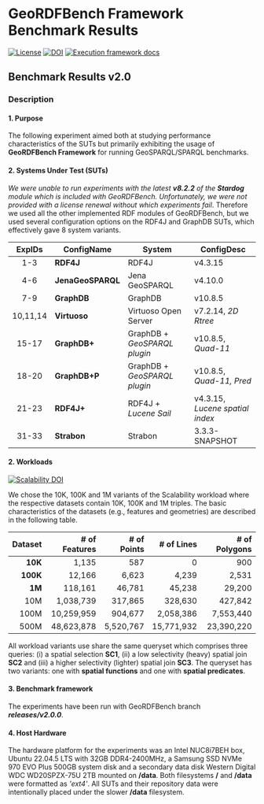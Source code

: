 # GeoRDFBench Framework Benchmark Results

[![License](https://img.shields.io/badge/license-Apache2.0-green)](./LICENSE)
[![DOI](https://zenodo.org/badge/DOI/10.5281/zenodo.15349540.svg)](https://doi.org/10.5281/zenodo.15349540)
[![Execution framework docs](https://img.shields.io/badge/docs-Execution_framework-red)](https://github.com/tioannid/geordfbench/README.md)

## Benchmark Results v2.0

### Description
#### 1. Purpose
The following experiment aimed both at studying performance characteristics of 
the SUTs but primarily exhibiting the usage of **GeoRDFBench Framework** for 
running GeoSPARQL/SPARQL benchmarks.

#### 2. Systems Under Test (SUTs)
*We were unable to run experiments with the latest __v8.2.2__ of the __Stardog__ module 
which is included with GeoRDFBench. Unfortunately, we were not provided with a 
license renewal without which experiments fail*. Therefore we used all the other 
implemented RDF modules of GeoRDFBench, but we used several configuration options
on the RDF4J and GraphDB SUTs, which effectively gave 8 system variants.

| **ExpIDs** | **ConfigName**    | **System**                   | **ConfigDesc**                  |
|:----------:|-------------------|------------------------------|---------------------------------|
|     1-3    | **RDF4J**         | RDF4J                        | v4.3.15                         |
|     4-6    | **JenaGeoSPARQL** | Jena GeoSPARQL               | v4.10.0                         |
|     7-9    | **GraphDB**       | GraphDB                      | v10.8.5                         |
|  10,11,14  | **Virtuoso**      | Virtuoso Open Server         | v7.2.14, _2D Rtree_             |
|    15-17   | **GraphDB+**      | GraphDB + _GeoSPARQL plugin_ | v10.8.5, _Quad-11_              |
|    18-20   | **GraphDB+P**     | GraphDB + _GeoSPARQL plugin_ | v10.8.5, _Quad-11, Pred_        |
|    21-23   | **RDF4J+**        | RDF4J + _Lucene Sail_        | v4.3.15, _Lucene spatial index_ |
|    31-33   | **Strabon**       | Strabon                      | 3.3.3-SNAPSHOT                  |

#### 2. Workloads

[![Scalability DOI](https://zenodo.org/badge/DOI/10.5281/zenodo.13283414.svg)](https://doi.org/10.5281/zenodo.13283414)

We chose the 10K, 100K and 1M variants of the Scalability workload where the 
respective datasets contain 10K, 100K and 1M triples. The basic characteristics 
of the datasets (e.g., features and geometries) are described in the following
table.

| **Dataset** | **\# of Features** | **\# of Points** | **\# of Lines** | **\# of Polygons** |
|------------:|-------------------:|-----------------:|----------------:|-------------------:|
|     **10K** |              1,135 |              587 |               0 |                900 |
|    **100K** |             12,166 |            6,623 |           4,239 |              2,531 |
|      **1M** |            118,161 |           46,781 |          45,238 |             29,200 |
|         10M |          1,038,739 |          317,865 |         328,630 |            427,842 |
|        100M |         10,259,959 |          904,677 |       2,058,386 |          7,553,440 |
|        500M |         48,623,878 |        5,520,767 |      15,771,932 |         23,390,220 |

All workload variants use share the same queryset which comprises three 
queries: (i) a spatial selection __SC1__, (ii) a low selectivity (heavy) spatial 
join __SC2__ and (iii) a higher selectivity (lighter) spatial join __SC3__. The
queryset has two variants: one with __spatial functions__ and one with __spatial 
predicates__.

#### 3. Benchmark framework
The experiments have been run with GeoRDFBench branch **_releases/v2.0.0_**.

#### 4. Host Hardware
The hardware platform for the experiments was an Intel NUC8i7BEH box,  
Ubuntu 22.04.5 LTS with 32GB DDR4-2400MHz, a Samsung SSD NVMe 970 EVO Plus 
500GB system disk and a secondary data disk Western Digital WDC WD20SPZX-75U 
2TB mounted on **/data**. Both filesystems **/** and **/data** 
were formatted as _'ext4'_. All SUTs and their repository data were 
intentionally placed under the slower **/data** filesystem.